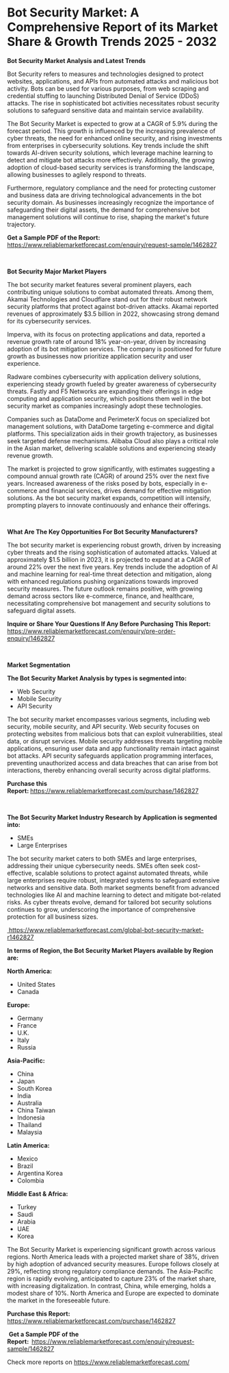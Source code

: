 <p><h1>Bot Security Market: A Comprehensive Report of its Market Share & Growth Trends 2025 - 2032</h1></p><p><strong>Bot Security Market Analysis and Latest Trends</strong></p>
<p><p>Bot Security refers to measures and technologies designed to protect websites, applications, and APIs from automated attacks and malicious bot activity. Bots can be used for various purposes, from web scraping and credential stuffing to launching Distributed Denial of Service (DDoS) attacks. The rise in sophisticated bot activities necessitates robust security solutions to safeguard sensitive data and maintain service availability.</p><p>The Bot Security Market is expected to grow at a CAGR of 5.9% during the forecast period. This growth is influenced by the increasing prevalence of cyber threats, the need for enhanced online security, and rising investments from enterprises in cybersecurity solutions. Key trends include the shift towards AI-driven security solutions, which leverage machine learning to detect and mitigate bot attacks more effectively. Additionally, the growing adoption of cloud-based security services is transforming the landscape, allowing businesses to agilely respond to threats.</p><p>Furthermore, regulatory compliance and the need for protecting customer and business data are driving technological advancements in the bot security domain. As businesses increasingly recognize the importance of safeguarding their digital assets, the demand for comprehensive bot management solutions will continue to rise, shaping the market's future trajectory.</p></p>
<p><strong>Get a Sample PDF of the Report:&nbsp;</strong> <a href="https://www.reliablemarketforecast.com/enquiry/request-sample/1462827?utm_campaign=3081&utm_medium=2&utm_source=Github&utm_content=ia&utm_term=09032025&utm_id=bot-security">https://www.reliablemarketforecast.com/enquiry/request-sample/1462827</a></p>
<p>&nbsp;</p>
<p><strong>Bot Security Major Market Players</strong></p>
<p><p>The bot security market features several prominent players, each contributing unique solutions to combat automated threats. Among them, Akamai Technologies and Cloudflare stand out for their robust network security platforms that protect against bot-driven attacks. Akamai reported revenues of approximately $3.5 billion in 2022, showcasing strong demand for its cybersecurity services. </p><p>Imperva, with its focus on protecting applications and data, reported a revenue growth rate of around 18% year-on-year, driven by increasing adoption of its bot mitigation services. The company is positioned for future growth as businesses now prioritize application security and user experience.</p><p>Radware combines cybersecurity with application delivery solutions, experiencing steady growth fueled by greater awareness of cybersecurity threats. Fastly and F5 Networks are expanding their offerings in edge computing and application security, which positions them well in the bot security market as companies increasingly adopt these technologies.</p><p>Companies such as DataDome and PerimeterX focus on specialized bot management solutions, with DataDome targeting e-commerce and digital platforms. This specialization aids in their growth trajectory, as businesses seek targeted defense mechanisms. Alibaba Cloud also plays a critical role in the Asian market, delivering scalable solutions and experiencing steady revenue growth.</p><p>The market is projected to grow significantly, with estimates suggesting a compound annual growth rate (CAGR) of around 25% over the next five years. Increased awareness of the risks posed by bots, especially in e-commerce and financial services, drives demand for effective mitigation solutions. As the bot security market expands, competition will intensify, prompting players to innovate continuously and enhance their offerings.</p></p>
<p>&nbsp;</p>
<p><strong>What Are The Key Opportunities For Bot Security Manufacturers?</strong></p>
<p><p>The bot security market is experiencing robust growth, driven by increasing cyber threats and the rising sophistication of automated attacks. Valued at approximately $1.5 billion in 2023, it is projected to expand at a CAGR of around 22% over the next five years. Key trends include the adoption of AI and machine learning for real-time threat detection and mitigation, along with enhanced regulations pushing organizations towards improved security measures. The future outlook remains positive, with growing demand across sectors like e-commerce, finance, and healthcare, necessitating comprehensive bot management and security solutions to safeguard digital assets.</p></p>
<p><strong>Inquire or Share Your Questions If Any Before Purchasing This Report:</strong> <a href="https://www.reliablemarketforecast.com/enquiry/pre-order-enquiry/1462827?utm_campaign=3081&utm_medium=2&utm_source=Github&utm_content=ia&utm_term=09032025&utm_id=bot-security">https://www.reliablemarketforecast.com/enquiry/pre-order-enquiry/1462827</a></p>
<p>&nbsp;</p>
<p><strong>Market Segmentation</strong></p>
<p><strong>The Bot Security Market Analysis by types is segmented into:</strong></p>
<p><ul><li>Web Security</li><li>Mobile Security</li><li>API Security</li></ul></p>
<p><p>The bot security market encompasses various segments, including web security, mobile security, and API security. Web security focuses on protecting websites from malicious bots that can exploit vulnerabilities, steal data, or disrupt services. Mobile security addresses threats targeting mobile applications, ensuring user data and app functionality remain intact against bot attacks. API security safeguards application programming interfaces, preventing unauthorized access and data breaches that can arise from bot interactions, thereby enhancing overall security across digital platforms.</p></p>
<p><strong>Purchase this Report:&nbsp;</strong><a href="https://www.reliablemarketforecast.com/purchase/1462827?utm_campaign=3081&utm_medium=2&utm_source=Github&utm_content=ia&utm_term=09032025&utm_id=bot-security">https://www.reliablemarketforecast.com/purchase/1462827</a></p>
<p>&nbsp;</p>
<p><strong>The Bot Security Market Industry Research by Application is segmented into:</strong></p>
<p><ul><li>SMEs</li><li>Large Enterprises</li></ul></p>
<p><p>The bot security market caters to both SMEs and large enterprises, addressing their unique cybersecurity needs. SMEs often seek cost-effective, scalable solutions to protect against automated threats, while large enterprises require robust, integrated systems to safeguard extensive networks and sensitive data. Both market segments benefit from advanced technologies like AI and machine learning to detect and mitigate bot-related risks. As cyber threats evolve, demand for tailored bot security solutions continues to grow, underscoring the importance of comprehensive protection for all business sizes.</p></p>
<p><a href="https://www.reliablemarketforecast.com/global-bot-security-market-r1462827?utm_campaign=3081&utm_medium=2&utm_source=Github&utm_content=ia&utm_term=09032025&utm_id=bot-security">&nbsp;https://www.reliablemarketforecast.com/global-bot-security-market-r1462827</a></p>
<p><strong>In terms of Region, the Bot Security Market Players available by Region are:</strong></p>
<p>
    <p> <strong> North America: </strong>
        <ul>
            <li>United States</li>
            <li>Canada</li>
        </ul>
        </p> 
    <p> <strong> Europe: </strong>
        <ul>
            <li>Germany</li>
            <li>France</li>
            <li>U.K.</li>
            <li>Italy</li>
            <li>Russia</li>
        </ul>
        </p> 
    <p> <strong> Asia-Pacific: </strong>
        <ul>
            <li>China</li>
            <li>Japan</li>
            <li>South Korea</li>
            <li>India</li>
            <li>Australia</li>
            <li>China Taiwan</li>
            <li>Indonesia</li>
            <li>Thailand</li>
            <li>Malaysia</li>
        </ul>
        </p> 
    <p> <strong> Latin America: </strong>
        <ul>
            <li>Mexico</li>
            <li>Brazil</li>
            <li>Argentina Korea</li>
            <li>Colombia</li>
        </ul>
        </p> 
    <p> <strong> Middle East & Africa: </strong>
        <ul>
            <li>Turkey</li>
            <li>Saudi</li>
            <li>Arabia</li>
            <li>UAE</li>
            <li>Korea</li>
        </ul>
    </p>
    </p>
<p><p>The Bot Security Market is experiencing significant growth across various regions. North America leads with a projected market share of 38%, driven by high adoption of advanced security measures. Europe follows closely at 29%, reflecting strong regulatory compliance demands. The Asia-Pacific region is rapidly evolving, anticipated to capture 23% of the market share, with increasing digitalization. In contrast, China, while emerging, holds a modest share of 10%. North America and Europe are expected to dominate the market in the foreseeable future.</p></p>
<p><strong>Purchase this Report: </strong><a href="https://www.reliablemarketforecast.com/purchase/1462827?utm_campaign=3081&utm_medium=2&utm_source=Github&utm_content=ia&utm_term=09032025&utm_id=bot-security">https://www.reliablemarketforecast.com/purchase/1462827</a></p>
<p>&nbsp;<strong>Get a Sample PDF of the Report:&nbsp;&nbsp;</strong><a href="https://www.reliablemarketforecast.com/enquiry/request-sample/1462827?utm_campaign=3081&utm_medium=2&utm_source=Github&utm_content=ia&utm_term=09032025&utm_id=bot-security">https://www.reliablemarketforecast.com/enquiry/request-sample/1462827</a></p>
<p><strong></strong></p>
<p>Check more reports on <a href="https://www.reliablemarketforecast.com/?utm_campaign=3081&utm_medium=2&utm_source=Github&utm_content=ia&utm_term=09032025&utm_id=bot-security">https://www.reliablemarketforecast.com/</a></p>